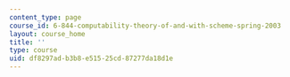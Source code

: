 ```yaml
---
content_type: page
course_id: 6-844-computability-theory-of-and-with-scheme-spring-2003
layout: course_home
title: ''
type: course
uid: df8297ad-b3b8-e515-25cd-87277da18d1e
---
```

